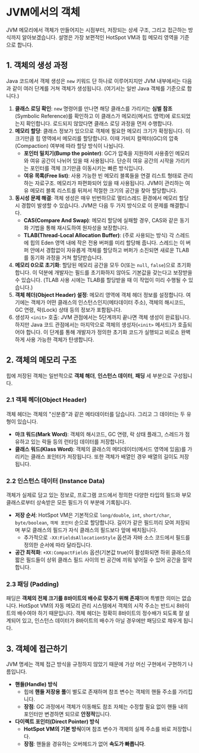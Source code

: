 # JVM에서의 객체

JVM 메모리에서 객체가 만들어지는 시점부터, 저장되는 상세 구조, 그리고 접근하는 방식까지 알아보겠습니다. 설명은 가장 보편적인 HotSpot VM과 힙 메모리 영역을 기준으로 합니다.

## 1. 객체의 생성 과정

Java 코드에서 객체 생성은 `new` 키워드 단 하나로 이루어지지만 JVM 내부에서는 다음과 같이 여러 단계를 거쳐 객체가 생성됩니다. (여기서는 일반 Java 객체를 기준으로 합니다.)

1. **클래스 로딩 확인**: `new` 명령어를 만나면 해당 클래스를 가리키는 **심벌 참조**(Symbolic Reference)를 확인하고 이 클래스가 메모리(메서드 영역)에 로드되었는지 확인합니다. 로드되지 않았다면 클래스 로딩 과정을 먼저 수행합니다.
2. **메모리 할당**: 클래스 정보가 있으므로 객체에 필요한 메모리 크기가 확정됩니다. 이 크기만큼 힙 영역에서 메모리를 할당합니다. 이때 가비지 컬렉터(GC)의 압축(Compaction) 여부에 따라 할당 방식이 나뉩니다.
   - **포인터 밀치기(Bump the pointer)**: GC가 압축을 지원하여 사용중인 메모리와 여유 공간이 나뉘어 있을 때 사용됩니다. 단순히 여유 공간의 시작을 가리키는 포인터를 객체 크기만큼 이동시키는 빠른 방식입니다.
   - **여유 목록(Free list)**: 사용 가능한 빈 메모리 블록들을 연결 리스트 형태로 관리하는 자료구조. 메모리가 파편화되어 있을 때 사용됩니다. JVM이 관리하는 여유 메모리 블록 리스트를 뒤져서 적절한 크기의 공간을 찾아 할당합니다.
3. **동시성 문제 해결**: 객체 생성은 매우 빈번하므로 멀티스레드 환경에서 메모리 할당 시 경합이 발생할 수 있습니다. JVM은 다음 두 가지 방식으로 이 문제를 해결합니다.
   - **CAS(Compare And Swap)**: 메모리 할당에 실패할 경우, CAS와 같은 동기화 기법을 통해 재시도하여 원자성을 보장합니다.
   - **TLAB(Thread-Local Allocation Buffer)**: (주로 사용되는 방식) 각 스레드에 힙의 Eden 영역 내에 작은 전용 버퍼를 미리 할당해 줍니다. 스레드는 이 버퍼 안에서 경합없이 자유롭게 객체를 할당하고 버퍼가 소진되면 새로운 TLAB를 동기화 과정을 거쳐 할당받습니다.
4. **메모리 0으로 초기화**: 할당된 메모리 공간을 모두 0(또는 `null`, `false`)으로 초기화합니다. 이 덕분에 개발자는 필드를 초기화하지 않아도 기본값을 갖는다고 보장받을 수 있습니다. (TLAB 사용 시에는 TLAB를 할당받을 때 이 작업이 미리 수행될 수 있습니다.)
5. **객체 헤더(Object Header) 설정**: 메모리 영역에 객체 헤더 정보를 설정합니다. 여기에는 객체가 어떤 클래스의 인스턴스인지(메타데이터 주소), 객체의 해시코드, GC 연령, 락(Lock) 상태 등의 정보가 포함됩니다.
6. 생성자 `<init>` 호출: JVM 관점에서는 5단계까지 끝나면 객체 생성이 완료됩니다. 하지만 Java 코드 관점에서는 마지막으로 객체의 생성자(`<init>` 메서드)가 호출되어야 합니다. 이 단계를 통해 개발자가 정의한 초기화 코드가 실행되고 비로소 완벽하게 사용 가능한 객체가 탄생합니다.

## 2. 객체의 메모리 구조

힙에 저장된 객체는 일반적으로 **객체 해더**, **인스턴스 데이터**, **패딩** 세 부분으로 구성됩니다.

### 2.1 객체 헤더(Object Header)

객체 헤더는 객체의 "신분증"과 같은 메타데이터를 담습니다. 그리고 그 데이터는 두 유형이 있습니다.

- **마크 워드(Mark Word)**: 객체의 해시코드, GC 연령, 락 상태 플래그, 스레드가 점유하고 있는 락들 등의 런타임 데이터를 저장합니다.
- **클래스 워드(Klass Word)**: 객체의 클래스의 메타데이터(메서드 영역에 있음)를 가리키는 클래스 포인터가 저장됩니다. 또한 객체가 배열인 경우 배열의 길이도 저장됩니다.

### 2.2 인스턴스 데이터 (Instance Data)

객체가 실제로 담고 있는 정보로, 프로그램 코드에서 정의한 다양한 타입의 필드와 부모 클래스로부터 상속받은 모든 필드가 이 부분에 기록됩니다.

- **저장 순서**: HotSpot VM은 기본적으로 `long/double`, `int`, `short/char`, `byte/boolean`, `객체 포인터` 순으로 할당합니다. 길이가 같은 필드끼리 모여 저장되며 부모 클래스의 필드가 자식 클래스의 필드보다 앞에 배치됩니다.
  - 추가적으로 `-XX:FieldsAllocationStyle` 옵션과 자바 소스 코드에서 필드를 정의한 순서에 따라 달라집니다.
- **공간 최적화**: `+XX:CompactFields` 옵션(기본값 true)이 활성화되면 하위 클래스의 짧은 필드들이 상위 클래스 필드 사이의 빈 공간에 끼워 넣어질 수 있어 공간을 절약합니다.

### 2.3 패딩 (Padding)

패딩은 **객체의 전체 크기를 8바이트의 배수로 맞추기 위해 존재**하며 특별한 의미는 없습니다. HotSpot VM의 자동 메모리 관리 시스템에서 객체의 시작 주소는 반드시 8바이트의 배수여야 하기 때문입니다. 객체 헤더는 정확히 8바이트의 정수배가 되도록 잘 설계되어 있고, 인스턴스 데이터가 8바이트의 배수가 아닐 경우에만 패딩으로 채우게 됩니다.

## 3. 객체에 접근하기

JVM 명세는 객체 접근 방식을 규정하지 않았기 때문에 가상 머신 구현에서 구현하기 나름입니다.

- **핸들(Handle) 방식**
  - 힙에 **핸들 저장용 풀**이 별도로 존재하며 참조 변수는 객체의 핸들 주소를 가리킵니다.
  - **장점**: GC 과정에서 객체가 이동해도 참조 자체는 수정할 필요 없이 핸들 내의 포인터만 변경하면 되므로 **안정적**입니다.
- **다이렉트 포인터(Direct Pointer) 방식**
  - **HotSpot VM의 기본 방식**이며 참조 변수가 객체의 실제 주소를 바로 저장합니다.
  - **장점**: 핸들을 경유하는 오버헤드가 없어 **속도가 빠릅니다**.
